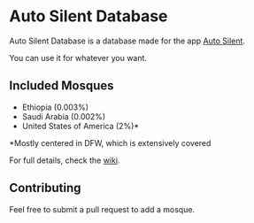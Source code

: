 # Auto Silent Database
Auto Silent Database is a database made for the app [Auto Silent](https://github.com/auto-silent/app).

You can use it for whatever you want.

## Included Mosques
- Ethiopia (0.003%)
- Saudi Arabia (0.002%)
- United States of America (2%)*

*Mostly centered in DFW, which is extensively covered

For full details, check the [wiki](https://github.com/auto-silent/database/wiki).

## Contributing
Feel free to submit a pull request to add a mosque.
